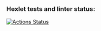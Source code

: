### Hexlet tests and linter status:
[![Actions Status](https://github.com/Bonamente/layout-designer-project-lvl1/workflows/hexlet-check/badge.svg)](https://github.com/Bonamente/layout-designer-project-lvl1/actions)
